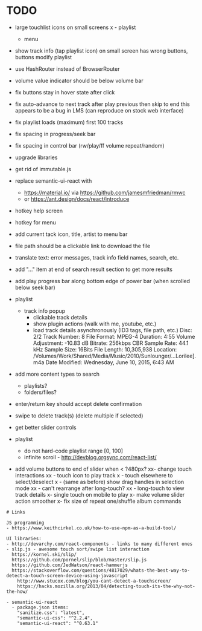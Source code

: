 # TODO

- large touchlist icons on small screens
x  - playlist
  - menu
- show track info (tap playlist icon) on small screen has wrong buttons, buttons modify playlist
- use HashRouter instead of BrowserRouter
- volume value indicator should be below volume bar

- fix buttons stay in hover state after click
- fix auto-advance to next track after play previous then skip to end
  this appears to be a bug in LMS (can reproduce on stock web interface)
- fix playlist loads (maximum) first 100 tracks
- fix spacing in progress/seek bar
- fix spacing in control bar (rw/play/ff volume repeat/random)

- upgrade libraries
- get rid of immutable.js
- replace semantic-ui-react with
  - https://material.io/ via https://github.com/jamesmfriedman/rmwc
  - or https://ant.design/docs/react/introduce

- hotkey help screen
- hotkey for menu
- add current tack icon, title, artist to menu bar
- file path should be a clickable link to download the file
- translate text: error messages, track info field names, search, etc.
- add "..." item at end of search result section to get more results
- add play progress bar along bottom edge of power bar (when scrolled below seek bar)
- playlist
  - track info popup
    - clickable track details
    - show plugin actions (walk with me, youtube, etc.)
    - load track details asynchronously (ID3 tags, file path, etc.)
      Disc: 2/2
      Track Number: 8
      File Format: MPEG-4
      Duration: 4:55
      Volume Adjustment: -10.83 dB
      Bitrate: 256kbps CBR
      Sample Rate: 44.1 kHz
      Sample Size: 16Bits
      File Length: 10,305,938
      Location: /Volumes/Work/Shared/Media/Music/2010/Sunlounger/...Lorilee].m4a
      Date Modified: Wednesday, June 10, 2015, 6:43 AM

- add more content types to search
  - playlists?
  - folders/files?
- enter/return key should accept delete confirmation
- swipe to delete track(s) (delete multiple if selected)
- get better slider controls
- playlist
  - do not hard-code playlist range [0, 100]
  - infinite scroll - http://devblog.orgsync.com/react-list/
- add volume buttons to end of slider when < ?480px?
xx- change touch interactions
xx  - touch icon to play track
x  - touch elsewhere to select/deselect
x  - (same as before) show drag handles in selection mode
xx    - can't rearrange after long-touch?
xx  - long-touch to view track details
x- single touch on mobile to play
x- make volume slider action smoother
x- fix size of repeat one/shuffle album commands

~~~~~~~~~~~~~~~~~~~~~~~~~~~~~~~~~~~~~~~~~~~~~~~~~~~~~~~~~~~~~~~~~~~~~~~~~~~~~~~~
# Links

JS programming
- https://www.keithcirkel.co.uk/how-to-use-npm-as-a-build-tool/  

UI libraries:
- http://devarchy.com/react-components - links to many different ones
- slip.js - awesome touch sort/swipe list interaction
  https://kornel.ski/slip/
  https://github.com/pornel/slip/blob/master/slip.js
  https://github.com/JedWatson/react-hammerjs
  https://stackoverflow.com/questions/4817029/whats-the-best-way-to-detect-a-touch-screen-device-using-javascript
    http://www.stucox.com/blog/you-cant-detect-a-touchscreen/
    https://hacks.mozilla.org/2013/04/detecting-touch-its-the-why-not-the-how/

- semantic-ui-react
  - package.json items:
    "sanitize.css": "latest",
    "semantic-ui-css": "^2.2.4",
    "semantic-ui-react": "^0.63.1"
